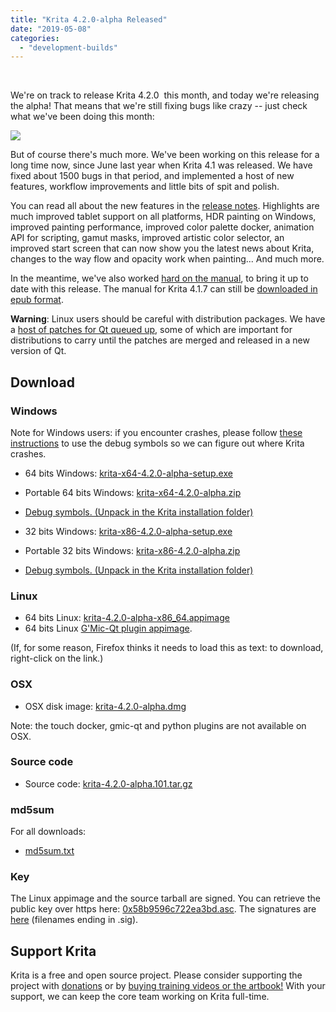 ```yaml
---
title: "Krita 4.2.0-alpha Released"
date: "2019-05-08"
categories: 
  - "development-builds"
---
```


 

We're on track to release Krita 4.2.0  this month, and today we're releasing the alpha! That means that we're still fixing bugs like crazy -- just check what we've been doing this month:

[![](/images/posts/2019/bugs_april_may.png)](/images/posts/2019/bugs_april_may.png)

But of course there's much more. We've been working on this release for a long time now, since June last year when Krita 4.1 was released. We have fixed about 1500 bugs in that period, and implemented a host of new features, workflow improvements and little bits of spit and polish.

You can read all about the new features in the [release notes](/krita-4-2-release-notes/). Highlights are much improved tablet support on all platforms, HDR painting on Windows, improved painting performance, improved color palette docker, animation API for scripting, gamut masks, improved artistic color selector, an improved start screen that can now show you the latest news about Krita, changes to the way flow and opacity work when painting... And much more.

In the meantime, we've also worked [hard on the manual](https://docs.krita.org), to bring it up to date with this release. The manual for Krita 4.1.7 can still be [downloaded in epub format](https://download.kde.org/stable/krita/manual/4.1/).

**Warning**: Linux users should be careful with distribution packages. We have a [host of patches for Qt queued up](https://phabricator.kde.org/T10838), some of which are important for distributions to carry until the patches are merged and released in a new version of Qt.

## Download

### Windows

Note for Windows users: if you encounter crashes, please follow [these instructions](https://docs.krita.org/en/reference_manual/dr_minw_debugger.html#dr-minw) to use the debug symbols so we can figure out where Krita crashes.

- 64 bits Windows: [krita-x64-4.2.0-alpha-setup.exe](https://download.kde.org/unstable/krita/4.2.0-alpha/krita-x64-4.2.0-alpha-setup.exe)
- Portable 64 bits Windows: [krita-x64-4.2.0-alpha.zip](https://download.kde.org/unstable/krita/4.2.0-alpha/krita-x64-4.2.0-alpha.zip)
- [Debug symbols. (Unpack in the Krita installation folder)](https://download.kde.org/unstable/krita/4.2.0-alpha/krita-x64-4.2.0-alpha-dbg.zip)

- 32 bits Windows: [krita-x86-4.2.0-alpha-setup.exe](https://download.kde.org/unstable/krita/4.2.0-alpha/krita-x86-4.2.0-alpha-setup.exe)
- Portable 32 bits Windows: [krita-x86-4.2.0-alpha.zip](https://download.kde.org/unstable/krita/4.2.0-alpha/krita-x86-4.2.0-alpha.zip)
- [Debug symbols. (Unpack in the Krita installation folder)](https://download.kde.org/unstable/krita/4.2.0-alpha/krita-x86-4.2.0-alpha-dbg.zip)

### Linux

- 64 bits Linux: [krita-4.2.0-alpha-x86_64.appimage](https://download.kde.org/unstable/krita/4.2.0-alpha/krita-4.2.0-alpha-x86_64.appimage)
- 64 bits Linux [G'Mic-Qt plugin appimage](https://download.kde.org/unstable/krita/4.2.0-alpha/gmic_krita_qt-x86_64.appimage).

(If, for some reason, Firefox thinks it needs to load this as text: to download, right-click on the link.)

### OSX

- OSX disk image: [krita-4.2.0-alpha.dmg](https://download.kde.org/unstable/krita/4.2.0-alpha/krita-4.2.0-alpha.dmg)

Note: the touch docker, gmic-qt and python plugins are not available on OSX.

### Source code

- Source code: [krita-4.2.0-alpha.101.tar.gz](https://download.kde.org/unstable/krita/4.2.0-alpha/krita-4.2.0-alpha.101.tar.gz)

### md5sum

For all downloads:

- [md5sum.txt](https://download.kde.org/unstable/krita/4.2.0-alpha/md5sum.txt)

### Key

The Linux appimage and the source tarball are signed. You can retrieve the public key over https here: [0x58b9596c722ea3bd.asc](https://share.kde.org/index.php/s/fJ99V5mZvuyD0z8). The signatures are [here](http://download.kde.org/unstable/krita/4.2.0-alpha/) (filenames ending in .sig).

## Support Krita

Krita is a free and open source project. Please consider supporting the project with [donations](/support-us/donations/) or by [buying training videos or the artbook!](/support-us/shop) With your support, we can keep the core team working on Krita full-time.
